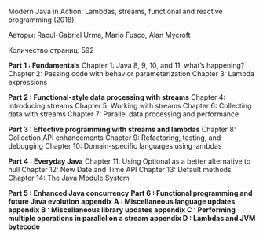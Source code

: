 Modern Java in Action: Lambdas, streams, functional and reactive programming (2018)

Авторы: Raoul-Gabriel Urma, Mario Fusco, Alan Mycroft

Количество страниц: 592

**Part 1 : Fundamentals**
Chapter 1: Java 8, 9, 10, and 11: what’s happening?
Chapter 2: Passing code with behavior parameterization
Chapter 3: Lambda expressions

**Part 2 : Functional-style data processing with streams**
Chapter 4: Introducing streams
Chapter 5: Working with streams
Chapter 6: Collecting data with streams
Chapter 7: Parallel data processing and performance

**Part 3 : Effective programming with streams and lambdas**
Chapter 8: Collection API enhancements
Chapter 9: Refactoring, testing, and debugging
Chapter 10: Domain-specific languages using lambdas

**Part 4 : Everyday Java**
Chapter 11: Using Optional as a better alternative to null
Chapter 12: New Date and Time API
Chapter 13: Default methods
Chapter 14: The Java Module System

**Part 5 : Enhanced Java concurrency**
**Part 6 : Functional programming and future Java evolution**
**appendix A : Miscellaneous language updates**
**appendix B : Miscellaneous library updates**
**appendix C : Performing multiple operations in parallel on a stream**
**appendix D : Lambdas and JVM bytecode**